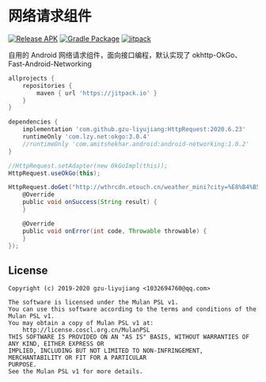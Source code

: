 # 网络请求组件

[![Release APK](https://github.com/gzu-liyujiang/HttpRequest/workflows/Release%20APK/badge.svg)](https://github.com/gzu-liyujiang/HttpRequest/actions) [![Gradle Package](https://github.com/gzu-liyujiang/HttpRequest/workflows/Gradle%20Package/badge.svg)](https://github.com/gzu-liyujiang/HttpRequest/actions) [![jitpack](https://jitpack.io/v/gzu-liyujiang/HttpRequest.svg)](https://jitpack.io/#gzu-liyujiang/HttpRequest)

自用的 Android 网络请求组件，面向接口编程，默认实现了 okhttp-OkGo、Fast-Android-Networking

```groovy
allprojects {
    repositories {
        maven { url 'https://jitpack.io' }
    }
}

dependencies {
    implementation 'com.github.gzu-liyujiang:HttpRequest:2020.6.23'
    runtimeOnly 'com.lzy.net:okgo:3.0.4'
    //runtimeOnly 'com.amitshekhar.android:android-networking:1.0.2'
}

//HttpRequest.setAdapter(new OkGoImpl(this));
HttpRequest.useOkGo(this);

HttpRequest.doGet("http://wthrcdn.etouch.cn/weather_mini?city=%E8%B4%B5%E9%98%B3", null, new HttpService.Callback() {
    @Override
    public void onSuccess(String result) {
    }

    @Override
    public void onError(int code, Throwable throwable) {
    }
});
```



## License

```text
Copyright (c) 2019-2020 gzu-liyujiang <1032694760@qq.com>

The software is licensed under the Mulan PSL v1.
You can use this software according to the terms and conditions of the Mulan PSL v1.
You may obtain a copy of Mulan PSL v1 at:
    http://license.coscl.org.cn/MulanPSL
THIS SOFTWARE IS PROVIDED ON AN "AS IS" BASIS, WITHOUT WARRANTIES OF ANY KIND, EITHER EXPRESS OR
IMPLIED, INCLUDING BUT NOT LIMITED TO NON-INFRINGEMENT, MERCHANTABILITY OR FIT FOR A PARTICULAR
PURPOSE.
See the Mulan PSL v1 for more details.
```
